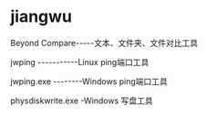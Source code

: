 # jiangwu
Beyond Compare-----文本、文件夹、文件对比工具  

jwping	-----------Linux ping端口工具    

jwping.exe --------Windows ping端口工具      

physdiskwrite.exe -Windows 写盘工具  



